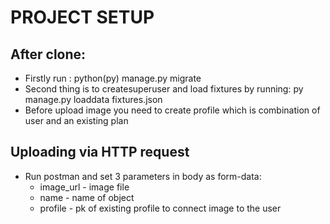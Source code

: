 # PROJECT SETUP

## After clone:
 - Firstly run : python(py) manage.py migrate
 - Second thing is to createsuperuser and load fixtures by running: py manage.py loaddata fixtures.json
 - Before upload image you need to create profile which is combination of user and an existing plan

## Uploading via HTTP request 
 - Run postman and set 3 parameters in body as form-data:
    - image_url - image file
    - name - name of object
    - profile - pk of existing profile to connect image to the user
